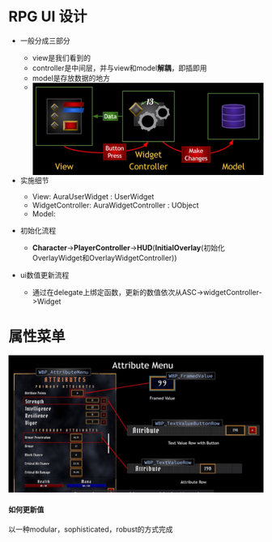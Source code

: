 # RPG UI 设计

- 一般分成三部分
  - view是我们看到的
  - controller是中间层，并与view和model**解耦**，即插即用
  - model是存放数据的地方
  - <img src="./assets/image-20231226145235486.png" alt="image-20231226145235486" style="zoom:50%;float:left" />

- 实施细节
  - View: AuraUserWidget : UserWidget
  - WidgetController: AuraWidgetController : UObject
  - Model: 

- 初始化流程
  - **Character**->**PlayerController**->**HUD**(**InitialOverlay**(初始化OverlayWidget和OverlayWidgetController))
- ui数值更新流程
  - 通过在delegate上绑定函数，更新的数值依次从ASC->widgetController->Widget

# 属性菜单

![image-20240109214838447](./assets/image-20240109214838447.png)

#### 如何更新值

以一种modular，sophisticated，robust的方式完成


